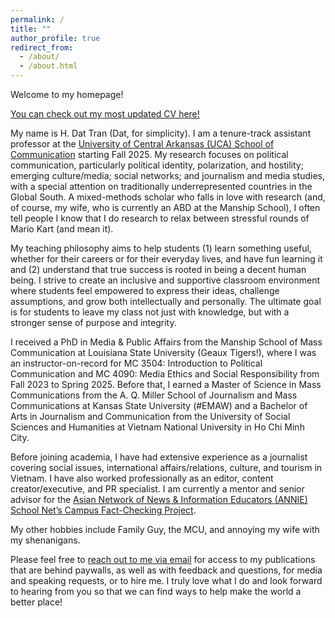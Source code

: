 ```yaml
---
permalink: /
title: ""
author_profile: true
redirect_from: 
  - /about/
  - /about.html
---
```


Welcome to my homepage!

[You can check out my most updated CV here!](/files/CV_HDatTran.pdf)

My name is H. Dat Tran (Dat, for simplicity). I am a tenure-track assistant professor at the [University of Central Arkansas (UCA) School of Communication](https://uca.edu/communication/) starting Fall 2025. My research focuses on political communication, particularly political identity, polarization, and hostility; emerging culture/media; social networks; and journalism and media studies, with a special attention on traditionally underrepresented countries in the Global South. A mixed-methods scholar who falls in love with research (and, of course, my wife, who is currently an ABD at the Manship School), I often tell people I know that I do research to relax between stressful rounds of Mario Kart (and mean it).

My teaching philosophy aims to help students (1) learn something useful, whether for their careers or for their everyday lives, and have fun learning it and (2) understand that true success is rooted in being a decent human being. I strive to create an inclusive and supportive classroom environment where students feel empowered to express their ideas, challenge assumptions, and grow both intellectually and personally. The ultimate goal is for students to leave my class not just with knowledge, but with a stronger sense of purpose and integrity.

I received a PhD in Media & Public Affairs from the Manship School of Mass Communication at Louisiana State University (Geaux Tigers!), where I was an instructor-on-record for MC 3504: Introduction to Political Communication and MC 4090: Media Ethics and Social Responsibility from Fall 2023 to Spring 2025. Before that, I earned a Master of Science in Mass Communications from the A. Q. Miller School of Journalism and Mass Communications at Kansas State University (#EMAW) and a Bachelor of Arts in Journalism and Communication from the University of Social Sciences and Humanities at Vietnam National University in Ho Chi Minh City.

Before joining academia, I have had extensive experience as a journalist covering social issues, international affairs/relations, culture, and tourism in Vietnam. I have also worked professionally as an editor, content creator/executive, and PR specialist. I am currently a mentor and senior advisor for the [Asian Network of News & Information Educators (ANNIE) School Net’s Campus Fact-Checking Project](https://talk.annieasia.org/p/annie-school-net-campus-fact-checking).

My other hobbies include Family Guy, the MCU, and annoying my wife with my shenanigans.

Please feel free to [reach out to me via email](mailto:thdat285@gmail.com) for access to my publications that are behind paywalls, as well as with feedback and questions, for media and speaking requests, or to hire me. I truly love what I do and look forward to hearing from you so that we can find ways to help make the world a better place!
